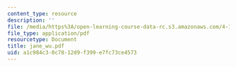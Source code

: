 ```yaml
---
content_type: resource
description: ''
file: /media/https%3A/open-learning-course-data-rc.s3.amazonaws.com/4-107-march-portfolio-seminar-fall-2003/a1c984c30c7812d9f399e7fc73ce4573_jane_wu.pdf
file_type: application/pdf
resourcetype: Document
title: jane_wu.pdf
uid: a1c984c3-0c78-12d9-f399-e7fc73ce4573
---
```

